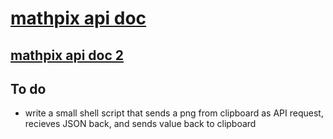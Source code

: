 # [mathpix api doc](https://mathpix.com/ocr)

## [mathpix api doc 2](https://docs.mathpix.com/#introduction)

## To do
- write a small shell script that sends a png from clipboard as API request, recieves JSON back, and sends value back to clipboard